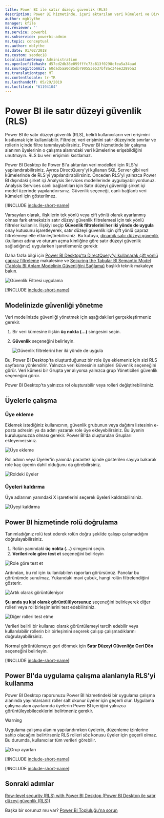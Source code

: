 ```yaml
---
title: Power BI ile satır düzeyi güvenlik (RLS)
description: Power BI hizmetinde, içeri aktarılan veri kümeleri ve DirectQuery için satır düzeyi güvenliği yapılandırma.
author: mgblythe
manager: kfile
ms.reviewer: ''
ms.service: powerbi
ms.subservice: powerbi-admin
ms.topic: conceptual
ms.author: mblythe
ms.date: 01/02/2018
ms.custom: seodec18
LocalizationGroup: Administration
ms.openlocfilehash: d57cd2db38e099fffc73c813f0298cfea5a34aad
ms.sourcegitcommit: 60dad5aa0d85db790553e537bf8ac34ee3289ba3
ms.translationtype: MT
ms.contentlocale: tr-TR
ms.lasthandoff: 05/29/2019
ms.locfileid: "61194104"
---
```

# <a name="row-level-security-rls-with-power-bi"></a>Power BI ile satır düzeyi güvenlik (RLS)

Power BI ile satır düzeyi güvenlik (RLS), belirli kullanıcıların veri erişimini kısıtlamak için kullanılabilir. Filtreler, veri erişimini satır düzeyinde sınırlar ve rollerin içinde filtre tanımlayabilirsiniz. Power BI hizmetinde bir çalışma alanının üyelerinin o çalışma alanındaki veri kümelerine erişebildiğini unutmayın. RLS bu veri erişimini kısıtlamaz.

Power BI Desktop ile Power BI'a aktarılan veri modelleri için RLS'yi yapılandırabilirsiniz. Ayrıca DirectQuery'yi kullanan SQL Server gibi veri kümelerinde de RLS'yi yapılandırabilirsiniz. Önceden RLS'yi yalnızca Power BI dışındaki şirket içi Analysis Services modellerinde uygulayabiliyordunuz. Analysis Services canlı bağlantıları için Satır düzeyi güvenliği şirket içi model üzerinde yapılandırırsınız. Güvenlik seçeneği, canlı bağlantı veri kümeleri için gösterilmez.

[!INCLUDE [include-short-name](./includes/rls-desktop-define-roles.md)]

Varsayılan olarak, ilişkilerin tek yönlü veya çift yönlü olarak ayarlanmış olması fark etmeksizin satır düzeyi güvenlik filtrelemesi için tek yönlü filtreler kullanılır. İlişkiyi seçip **Güvenlik filtrelerini her iki yönde de uygula** onay kutusunu işaretleyerek, satır düzeyi güvenlik için çift yönlü çapraz filtrelemeyi elle etkinleştirebilirsiniz. Bu kutuyu, [dinamik satır düzeyi güvenlik](https://docs.microsoft.com/sql/analysis-services/supplemental-lesson-implement-dynamic-security-by-using-row-filters) (kullanıcı adına ve oturum açma kimliğine göre satır düzeyi güvenlik sağladığınız) uygularken işaretlemeniz gerekir.

Daha fazla bilgi için [Power BI Desktop'ta DirectQuery'yi kullanarak çift yönlü çapraz filtreleme](desktop-bidirectional-filtering.md) makalesine ve [Securing the Tabular BI Semantic Model (Tablolu BI Anlam Modelinin Güvenliğini Sağlama)](http://download.microsoft.com/download/D/2/0/D20E1C5F-72EA-4505-9F26-FEF9550EFD44/Securing%20the%20Tabular%20BI%20Semantic%20Model.docx) başlıklı teknik makaleye bakın.

![Güvenlik Filtresi uygulama](media/service-admin-rls/rls-apply-security-filter.png)


[!INCLUDE [include-short-name](./includes/rls-desktop-view-as-roles.md)]

## <a name="manage-security-on-your-model"></a>Modelinizde güvenliği yönetme

Veri modelinizde güvenliği yönetmek için aşağıdakileri gerçekleştirmeniz gerekir.

1. Bir veri kümesine ilişkin **üç nokta (…)** simgesini seçin.
2. **Güvenlik** seçeneğini belirleyin.
   
   ![Güvenlik filtrelerini her iki yönde de uygula](media/service-admin-rls/rls-security.png)

Bu, Power BI Desktop'ta oluşturduğunuz bir role üye eklemeniz için sizi RLS sayfasına yönlendirir. Yalnızca veri kümesinin sahipleri Güvenlik seçeneğini görür. Veri kümesi bir Grupta yer alıyorsa yalnızca grup Yöneticileri güvenlik seçeneğini görür. 

Power BI Desktop'ta yalnızca rol oluşturabilir veya rolleri değiştirebilirsiniz.

## <a name="working-with-members"></a>Üyelerle çalışma

### <a name="add-members"></a>Üye ekleme

Eklemek istediğiniz kullanıcının, güvenlik grubunun veya dağıtım listesinin e-posta adresini ya da adını yazarak role üye ekleyebilirsiniz. Bu üyenin kuruluşunuzda olması gerekir. Power BI'da oluşturulan Grupları ekleyemezsiniz.

![Üye ekleme](media/service-admin-rls/rls-add-member.png)

Rol adının veya Üyeler'in yanında parantez içinde gösterilen sayıya bakarak role kaç üyenin dahil olduğunu da görebilirsiniz.

![Roldeki üyeler](media/service-admin-rls/rls-member-count.png)

### <a name="remove-members"></a>Üyeleri kaldırma

Üye adlarının yanındaki X işaretlerini seçerek üyeleri kaldırabilirsiniz. 

![Üyeyi kaldırma](media/service-admin-rls/rls-remove-member.png)

## <a name="validating-the-role-within-the-power-bi-service"></a>Power BI hizmetinde rolü doğrulama

Tanımladığınız rolü test ederek rolün doğru şekilde çalışıp çalışmadığını doğrulayabilirsiniz. 

1. Rolün yanındaki **üç nokta (...)** simgesini seçin.
2. **Verileri role göre test et** seçeneğini belirleyin

![Role göre test et](media/service-admin-rls/rls-test-role.png)

Ardından, bu rol için kullanılabilen raporları görürsünüz. Panolar bu görünümde sunulmaz. Yukarıdaki mavi çubuk, hangi rolün filtrelendiğini gösterir.

![Artık <rol> olarak görüntüleniyor](media/service-admin-rls/rls-test-role2.png)

**Şu anda şu kişi olarak görüntülüyorsunuz** seçeneğini belirleyerek diğer rolleri veya rol birleşimlerini test edebilirsiniz.

![Diğer rolleri test etme](media/service-admin-rls/rls-test-role3.png)

Verileri belirli bir kullanıcı olarak görüntülemeyi tercih edebilir veya kullanılabilir rollerin bir birleşimini seçerek çalışıp çalışmadıklarını doğrulayabilirsiniz. 

Normal görüntülemeye geri dönmek için **Satır Düzeyi Güvenliğe Geri Dön** seçeneğini belirleyin.

[!INCLUDE [include-short-name](./includes/rls-usernames.md)]

## <a name="using-rls-with-app-workspaces-in-power-bi"></a>Power BI'da uygulama çalışma alanlarıyla RLS'yi kullanma

Power BI Desktop raporunuzu Power BI hizmetindeki bir uygulama çalışma alanında yayımlarsanız roller salt okunur üyeler için geçerli olur. Uygulama çalışma alanı ayarlarında üyelerin Power BI içeriğini yalnızca görüntüleyebileceklerini belirtmeniz gerekir.

> [!WARNING]
> Uygulama çalışma alanını yapılandırırken üyelerin, düzenleme izinlerine sahip olacağını belirtirseniz RLS rolleri söz konusu üyeler için geçerli olmaz. Bu durumda, kullanıcılar tüm verileri görebilir.

![Grup ayarları](media/service-admin-rls/rls-group-settings.png)

[!INCLUDE [include-short-name](./includes/rls-limitations.md)]

[!INCLUDE [include-short-name](./includes/rls-faq.md)]

## <a name="next-steps"></a>Sonraki adımlar
[Row-level security (RLS) with Power BI Desktop (Power BI Desktop ile satır düzeyi güvenlik (RLS))](desktop-rls.md)  

Başka bir sorunuz mu var? [Power BI Topluluğu'na sorun](http://community.powerbi.com/)
